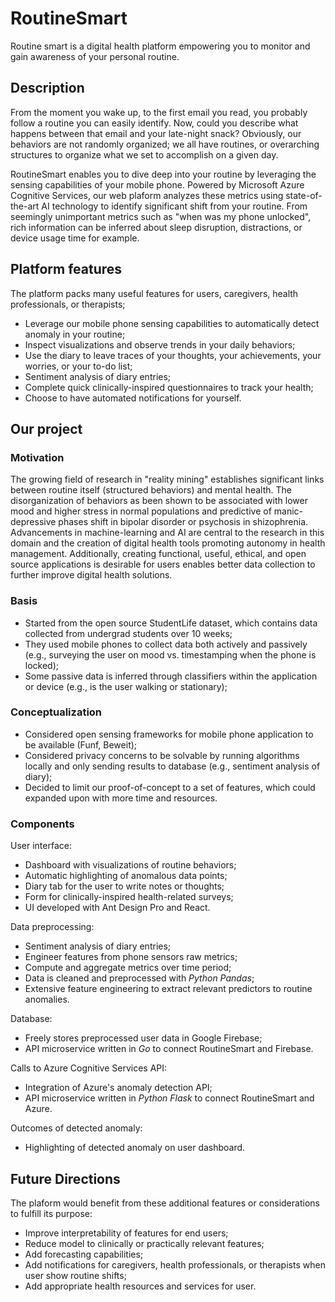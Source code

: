 # RoutineSmart
Routine smart is a digital health platform empowering you to monitor and gain awareness of your personal routine.


## Description
From the moment you wake up, to the first email you read, you probably follow a routine you can easily identify. Now, could you describe what happens between that email and your late-night snack? Obviously, our behaviors are not randomly organized; we all have routines, or overarching structures to organize what we set to accomplish on a given day.

RoutineSmart enables you to dive deep into your routine by leveraging the sensing capabilities of your mobile phone. Powered by Microsoft Azure Cognitive Services, our web plaform analyzes these metrics using state-of-the-art AI technology to identify significant shift from your routine. From seemingly unimportant metrics such as "when was my phone unlocked", rich information can be inferred about sleep disruption, distractions, or device usage time for example.


## Platform features
The platform packs many useful features for users, caregivers, health professionals, or therapists;
- Leverage our mobile phone sensing capabilities to automatically detect anomaly in your routine;
- Inspect visualizations and observe trends in your daily behaviors;
- Use the diary to leave traces of your thoughts, your achievements, your worries, or your to-do list;
- Sentiment analysis of diary entries;
- Complete quick clinically-inspired questionnaires to track your health;
- Choose to have automated notifications for yourself.


## Our project
### Motivation
The growing field of research in "reality mining" establishes significant links between routine itself (structured behaviors) and mental health. The disorganization of behaviors as been shown to be associated with lower mood and higher stress in normal populations and predictive of manic-depressive phases shift in bipolar disorder or psychosis in shizophrenia. Advancements in machine-learning and AI are central to the research in this domain and the creation of digital health tools promoting autonomy in health management. Additionally, creating functional, useful, ethical, and open source applications is desirable for users enables better data collection to further improve digital health solutions.

### Basis
- Started from the open source StudentLife dataset, which contains data collected from undergrad students over 10 weeks;
- They used mobile phones to collect data both actively and passively (e.g., surveying the user on mood vs. timestamping when the phone is locked);
- Some passive data is inferred through classifiers within the application or device (e.g., is the user walking or stationary);

### Conceptualization
- Considered open sensing frameworks for mobile phone application to be available (Funf, Beweit);
- Considered privacy concerns to be solvable by running algorithms locally and only sending results to database (e.g., sentiment analysis of diary);
- Decided to limit our proof-of-concept to a set of features, which could expanded upon with more time and resources.

### Components
User interface:
- Dashboard with visualizations of routine behaviors;
- Automatic highlighting of anomalous data points;
- Diary tab for the user to write notes or thoughts;
- Form for clinically-inspired health-related surveys;
- UI developed with Ant Design Pro and React.

Data preprocessing:
- Sentiment analysis of diary entries;
- Engineer features from phone sensors raw metrics;
- Compute and aggregate metrics over time period;
- Data is cleaned and preprocessed with _Python Pandas_;
- Extensive feature engineering to extract relevant predictors to routine anomalies.

Database:
- Freely stores preprocessed user data in Google Firebase;
- API microservice written in _Go_ to connect RoutineSmart and Firebase.

Calls to Azure Cognitive Services API:
- Integration of Azure's anomaly detection API;
- API microservice written in _Python Flask_ to connect RoutineSmart and Azure.

Outcomes of detected anomaly:
- Highlighting of detected anomaly on user dashboard.

## Future Directions
The plaform would benefit from these additional features or considerations to fulfill its purpose:
- Improve interpretability of features for end users;
- Reduce model to clinically or practically relevant features;
- Add forecasting capabilities;
- Add notifications for caregivers, health professionals, or therapists when user show routine shifts;
- Add appropriate health resources and services for user.
